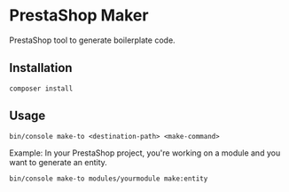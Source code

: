 # PrestaShop Maker

PrestaShop tool to generate boilerplate code.

## Installation

```
composer install
```

## Usage

```
bin/console make-to <destination-path> <make-command>
```

Example: In your PrestaShop project, you're working on a module and you want to generate an entity.

```
bin/console make-to modules/yourmodule make:entity
```
